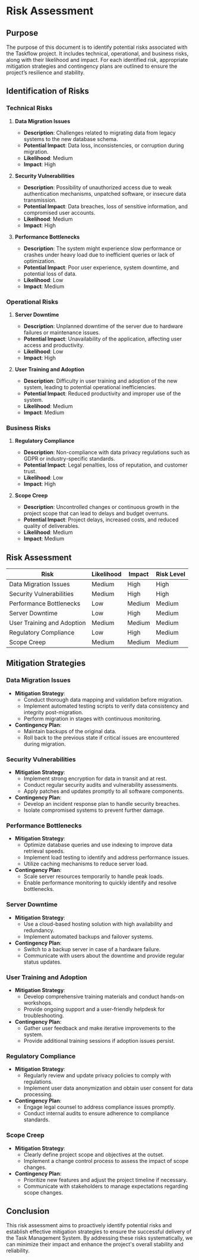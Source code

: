 # Risk Assessment

## Purpose

The purpose of this document is to identify potential risks associated with the Taskflow project. It includes technical, operational, and business risks, along with their likelihood and impact. For each identified risk, appropriate mitigation strategies and contingency plans are outlined to ensure the project’s resilience and stability.

## Identification of Risks

### Technical Risks

1. **Data Migration Issues**
   - **Description**: Challenges related to migrating data from legacy systems to the new database schema.
   - **Potential Impact**: Data loss, inconsistencies, or corruption during migration.
   - **Likelihood**: Medium
   - **Impact**: High

2. **Security Vulnerabilities**
   - **Description**: Possibility of unauthorized access due to weak authentication mechanisms, unpatched software, or insecure data transmission.
   - **Potential Impact**: Data breaches, loss of sensitive information, and compromised user accounts.
   - **Likelihood**: Medium
   - **Impact**: High

3. **Performance Bottlenecks**
   - **Description**: The system might experience slow performance or crashes under heavy load due to inefficient queries or lack of optimization.
   - **Potential Impact**: Poor user experience, system downtime, and potential loss of data.
   - **Likelihood**: Low
   - **Impact**: Medium

### Operational Risks

1. **Server Downtime**
   - **Description**: Unplanned downtime of the server due to hardware failures or maintenance issues.
   - **Potential Impact**: Unavailability of the application, affecting user access and productivity.
   - **Likelihood**: Low
   - **Impact**: High

2. **User Training and Adoption**
   - **Description**: Difficulty in user training and adoption of the new system, leading to potential operational inefficiencies.
   - **Potential Impact**: Reduced productivity and improper use of the system.
   - **Likelihood**: Medium
   - **Impact**: Medium

### Business Risks

1. **Regulatory Compliance**
   - **Description**: Non-compliance with data privacy regulations such as GDPR or industry-specific standards.
   - **Potential Impact**: Legal penalties, loss of reputation, and customer trust.
   - **Likelihood**: Low
   - **Impact**: High

2. **Scope Creep**
   - **Description**: Uncontrolled changes or continuous growth in the project scope that can lead to delays and budget overruns.
   - **Potential Impact**: Project delays, increased costs, and reduced quality of deliverables.
   - **Likelihood**: Medium
   - **Impact**: Medium

## Risk Assessment

| Risk                         | Likelihood | Impact | Risk Level |
|------------------------------|------------|--------|------------|
| Data Migration Issues        | Medium     | High   | High       |
| Security Vulnerabilities     | Medium     | High   | High       |
| Performance Bottlenecks      | Low        | Medium | Medium     |
| Server Downtime              | Low        | High   | Medium     |
| User Training and Adoption   | Medium     | Medium | Medium     |
| Regulatory Compliance        | Low        | High   | Medium     |
| Scope Creep                  | Medium     | Medium | Medium     |

## Mitigation Strategies

### Data Migration Issues
- **Mitigation Strategy**: 
  - Conduct thorough data mapping and validation before migration.
  - Implement automated testing scripts to verify data consistency and integrity post-migration.
  - Perform migration in stages with continuous monitoring.
- **Contingency Plan**:
  - Maintain backups of the original data.
  - Roll back to the previous state if critical issues are encountered during migration.

### Security Vulnerabilities
- **Mitigation Strategy**:
  - Implement strong encryption for data in transit and at rest.
  - Conduct regular security audits and vulnerability assessments.
  - Apply patches and updates promptly to all software components.
- **Contingency Plan**:
  - Develop an incident response plan to handle security breaches.
  - Isolate compromised systems to prevent further damage.

### Performance Bottlenecks
- **Mitigation Strategy**:
  - Optimize database queries and use indexing to improve data retrieval speeds.
  - Implement load testing to identify and address performance issues.
  - Utilize caching mechanisms to reduce server load.
- **Contingency Plan**:
  - Scale server resources temporarily to handle peak loads.
  - Enable performance monitoring to quickly identify and resolve bottlenecks.

### Server Downtime
- **Mitigation Strategy**:
  - Use a cloud-based hosting solution with high availability and redundancy.
  - Implement automated backups and failover systems.
- **Contingency Plan**:
  - Switch to a backup server in case of a hardware failure.
  - Communicate with users about the downtime and provide regular status updates.

### User Training and Adoption
- **Mitigation Strategy**:
  - Develop comprehensive training materials and conduct hands-on workshops.
  - Provide ongoing support and a user-friendly helpdesk for troubleshooting.
- **Contingency Plan**:
  - Gather user feedback and make iterative improvements to the system.
  - Provide additional training sessions if adoption issues persist.

### Regulatory Compliance
- **Mitigation Strategy**:
  - Regularly review and update privacy policies to comply with regulations.
  - Implement user data anonymization and obtain user consent for data processing.
- **Contingency Plan**:
  - Engage legal counsel to address compliance issues promptly.
  - Conduct internal audits to ensure adherence to compliance standards.

### Scope Creep
- **Mitigation Strategy**:
  - Clearly define project scope and objectives at the outset.
  - Implement a change control process to assess the impact of scope changes.
- **Contingency Plan**:
  - Prioritize new features and adjust the project timeline if necessary.
  - Communicate with stakeholders to manage expectations regarding scope changes.

## Conclusion

This risk assessment aims to proactively identify potential risks and establish effective mitigation strategies to ensure the successful delivery of the Task Management System. By addressing these risks systematically, we can minimize their impact and enhance the project's overall stability and reliability.
